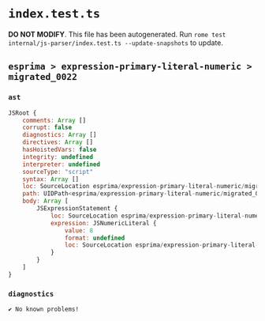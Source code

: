# `index.test.ts`

**DO NOT MODIFY**. This file has been autogenerated. Run `rome test internal/js-parser/index.test.ts --update-snapshots` to update.

## `esprima > expression-primary-literal-numeric > migrated_0022`

### `ast`

```javascript
JSRoot {
	comments: Array []
	corrupt: false
	diagnostics: Array []
	directives: Array []
	hasHoistedVars: false
	integrity: undefined
	interpreter: undefined
	sourceType: "script"
	syntax: Array []
	loc: SourceLocation esprima/expression-primary-literal-numeric/migrated_0022/input.js 1:0-1:4
	path: UIDPath<esprima/expression-primary-literal-numeric/migrated_0022/input.js>
	body: Array [
		JSExpressionStatement {
			loc: SourceLocation esprima/expression-primary-literal-numeric/migrated_0022/input.js 1:0-1:4
			expression: JSNumericLiteral {
				value: 8
				format: undefined
				loc: SourceLocation esprima/expression-primary-literal-numeric/migrated_0022/input.js 1:0-1:4
			}
		}
	]
}
```

### `diagnostics`

```
✔ No known problems!

```
